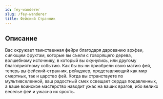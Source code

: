 ```yaml
---
id: fey-wanderer
slug: /fey-wanderer
title: Фейский Странник
---
```

## Описание
Вас окружает таинственная фейри благодаря дарованию архфеи, сияющим фруктам, которые вы съели с говорящего дерева, волшебному источнику, в который вы окунулись, или другому благоприятному событию. Как бы вы ни приобрели свою магию фей, теперь вы фейский-странник, рейнджер, представляющий как мир смертных, так и царство фей. Когда вы странствуете по мультивселенной, ваш радостный смех освещает сердца подавленных, а ваше воинское мастерство наводит ужас на ваших врагов, ибо велико веселье фей и ужасна их ярость.